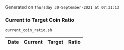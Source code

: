Generated on `Thursday 30-September-2021 at 07:31:13`

### Current to Target Coin Ratio
`current_coin_ratio.sh`

Date|Current|Target|Ratio
---|---|---|---
